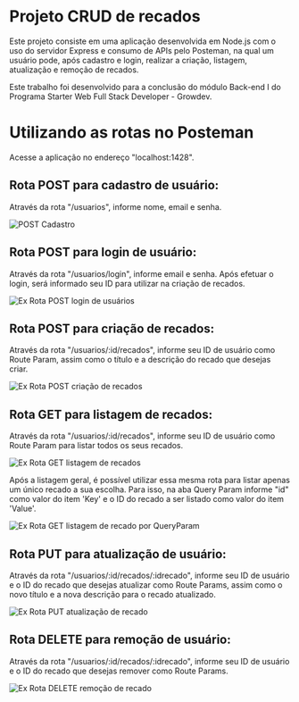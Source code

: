 # Projeto CRUD de recados

Este projeto consiste em uma aplicação desenvolvida em Node.js com o uso do servidor Express e consumo de APIs pelo Posteman, na qual um usuário pode, após cadastro e login, realizar a criação, listagem, atualização e remoção de recados. 

Este trabalho foi desenvolvido para a conclusão do módulo Back-end I do Programa Starter Web Full Stack Developer - Growdev.

# Utilizando as rotas no Posteman

Acesse a aplicação no endereço "localhost:1428".

## Rota POST para cadastro de usuário:

Através da rota "/usuarios", informe nome, email e senha. 

![POST Cadastro](https://github.com/LucianReal/Trabalho-Final-Growdev-Back-End-I/assets/107893316/49084ae3-7e2b-4df5-aa4f-6b9d195306d0)

## Rota POST para login de usuário:

Através da rota "/usuarios/login", informe email e senha. Após efetuar o login, será informado seu ID para utilizar na criação de recados.

![Ex Rota POST login de usuários](https://github.com/LucianReal/Trabalho-Final-Growdev-Back-End-I/assets/107893316/257b27f5-8d2d-4884-a565-93fac751bd8d)

## Rota POST para criação de recados:

Através da rota "/usuarios/:id/recados", informe seu ID de usuário como Route Param, assim como o título e a descrição do recado que desejas criar.

![Ex Rota POST criação de recados](https://github.com/LucianReal/Trabalho-Final-Growdev-Back-End-I/assets/107893316/59845367-7fc3-4819-a1b9-f254a3ee73ac)

## Rota GET para listagem de recados:

Através da rota "/usuarios/:id/recados", informe seu ID de usuário como Route Param para listar todos os seus recados.

![Ex Rota GET listagem de recados](https://github.com/LucianReal/Trabalho-Final-Growdev-Back-End-I/assets/107893316/c052b5e6-5db0-47d5-9575-2be120f1ed07)

Após a listagem geral, é possível utilizar essa mesma rota para listar apenas um único recado a sua escolha. Para isso, na aba Query Param informe "id" como valor do item 'Key' e o ID do recado a ser listado como valor do item 'Value'. 

![Ex Rota GET listagem de recado por QueryParam](https://github.com/LucianReal/Trabalho-Final-Growdev-Back-End-I/assets/107893316/1d9723d0-e954-4a93-8537-d6295d23c8e7)

## Rota PUT para atualização de usuário:

Através da rota "/usuarios/:id/recados/:idrecado", informe seu ID de usuário e o ID do recado que desejas atualizar como Route Params, assim como o novo título e a nova descrição para o recado atualizado.

![Ex Rota PUT atualização de recado](https://github.com/LucianReal/Trabalho-Final-Growdev-Back-End-I/assets/107893316/2431b619-1c5e-4a8c-8530-c702cb9e1737)

## Rota DELETE para remoção de usuário:

Através da rota "/usuarios/:id/recados/:idrecado", informe seu ID de usuário e o ID do recado que desejas remover como Route Params.

![Ex Rota DELETE remoção de recado](https://github.com/LucianReal/Trabalho-Final-Growdev-Back-End-I/assets/107893316/86c25527-9d9d-4e26-8aa3-33405cc26908)
